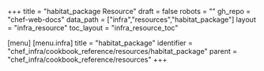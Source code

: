 +++
title = "habitat_package Resource"
draft = false
robots = ""
gh_repo = "chef-web-docs"
data_path = ["infra","resources","habitat_package"]
layout = "infra_resource"
toc_layout = "infra_resource_toc"

[menu]
  [menu.infra]
    title = "habitat_package"
    identifier = "chef_infra/cookbook_reference/resources/habitat_package"
    parent = "chef_infra/cookbook_reference/resources"
+++

<!-- The contents of this page are automatically generated from the habitat_package.yaml file in the data directory. -->
<!-- To suggest a change, edit the https://github.com/chef/chef/blob/main/lib/chef/resource/habitat_package.rb file
      and submit a pull request to the https://github.com/chef/chef repository. -->
